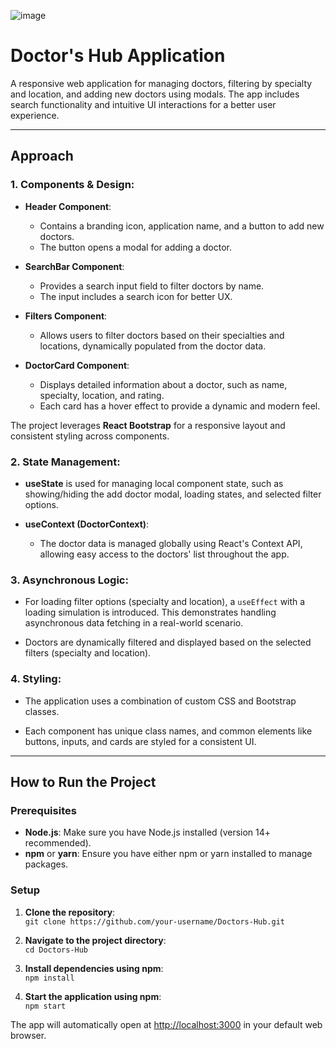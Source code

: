 
![image](https://github.com/user-attachments/assets/7866da78-b53b-4ed1-926b-c87d3d31b712)



# Doctor's Hub Application

A responsive web application for managing doctors, filtering by specialty and location, and adding new doctors using modals. The app includes search functionality and intuitive UI interactions for a better user experience.

---

## Approach

### 1. Components & Design:
- **Header Component**:
  - Contains a branding icon, application name, and a button to add new doctors.
  - The button opens a modal for adding a doctor.
  
- **SearchBar Component**:
  - Provides a search input field to filter doctors by name.
  - The input includes a search icon for better UX.
  
- **Filters Component**:
  - Allows users to filter doctors based on their specialties and locations, dynamically populated from the doctor data.
  
- **DoctorCard Component**:
  - Displays detailed information about a doctor, such as name, specialty, location, and rating.
  - Each card has a hover effect to provide a dynamic and modern feel.

The project leverages **React Bootstrap** for a responsive layout and consistent styling across components.

### 2. State Management:
- **useState** is used for managing local component state, such as showing/hiding the add doctor modal, loading states, and selected filter options.
  
- **useContext (DoctorContext)**: 
  - The doctor data is managed globally using React's Context API, allowing easy access to the doctors' list throughout the app.

### 3. Asynchronous Logic:
- For loading filter options (specialty and location), a `useEffect` with a loading simulation is introduced. This demonstrates handling asynchronous data fetching in a real-world scenario.
  
- Doctors are dynamically filtered and displayed based on the selected filters (specialty and location).

### 4. Styling:
- The application uses a combination of custom CSS and Bootstrap classes.
  
- Each component has unique class names, and common elements like buttons, inputs, and cards are styled for a consistent UI.

---

## How to Run the Project

### Prerequisites
- **Node.js**: Make sure you have Node.js installed (version 14+ recommended).
- **npm** or **yarn**: Ensure you have either npm or yarn installed to manage packages.

### Setup
1. **Clone the repository**:  
   `git clone https://github.com/your-username/Doctors-Hub.git`

2. **Navigate to the project directory**:  
   `cd Doctors-Hub`

3. **Install dependencies using npm**:  
   `npm install`

4. **Start the application using npm**:  
   `npm start`

The app will automatically open at [http://localhost:3000](http://localhost:3000) in your default web browser.
